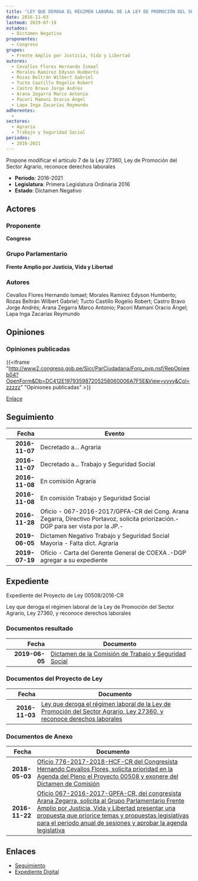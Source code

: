 ```yaml
---
title: "LEY QUE DEROGA EL RÉGIMEN LABORAL DE LA LEY DE PROMOCIÓN DEL SECTOR AGRARIO, LEY 27360 Y RECONOCE DERECHOS LABORALES"
date: 2016-11-03
lastmod: 2019-07-19
estados: 
  - Dictamen Negativo
proponentes: 
  - Congreso
grupos: 
  - Frente Amplio por Justicia, Vida y Libertad
autores: 
  - Cevallos Flores Hernando Ismael
  - Morales Ramírez Edyson Humberto
  - Rozas Beltrán Wilbert Gabriel
  - Tucto Castillo Rogelio Robert
  - Castro Bravo Jorge Andrés
  - Arana Zegarra Marco Antonio
  - Pacori Mamani Oracio Ángel
  - Lapa Inga Zacarías Reymundo
adherentes: 
  - 
sectores: 
  - Agraria
  - Trabajo y Seguridad Social
periodos: 
  - 2016-2021
---
```


Propone modificar el artículo 7 de la Ley 27360, Ley de Promoción del Sector Agrario, reconoce derechos laborales

- **Periodo**: 2016-2021
- **Legislatura**: Primera Legislatura Ordinaria 2016
- **Estado**: Dictamen Negativo

## Actores

### Proponente

**Congreso**

### Grupo Parlamentario

**Frente Amplio por Justicia, Vida y Libertad**

### Autores

Cevallos Flores Hernando Ismael; Morales Ramírez Edyson Humberto; Rozas Beltrán Wilbert Gabriel; Tucto Castillo Rogelio Robert; Castro Bravo Jorge Andrés; Arana Zegarra Marco Antonio; Pacori Mamani Oracio Ángel; Lapa Inga Zacarías Reymundo


## Opiniones

### Opiniones publicadas

{{<iframe "http://www2.congreso.gob.pe/Sicr/ParCiudadana/Foro_pvp.nsf/RepOpiweb04?OpenForm&Db=DC412E197935987205258060006A7F5E&View=yyyy&Col=zzzzz" "Opiniones publicadas" >}}

[Enlace](http://www2.congreso.gob.pe/Sicr/ParCiudadana/Foro_pvp.nsf/RepOpiweb04?OpenForm&Db=DC412E197935987205258060006A7F5E&View=yyyy&Col=zzzzz)

## Seguimiento

| Fecha | Evento |
|------:|--------|
| **2016-11-07** | Decretado a... Agraria|
| **2016-11-07** | Decretado a... Trabajo y Seguridad Social|
| **2016-11-08** | En comisión Agraria|
| **2016-11-08** | En comisión Trabajo y Seguridad Social|
| **2016-11-28** | Oficio - 067-2016-2017/GPFA-CR del Cong. Arana Zegarra, Directivo Portavoz, solicita priorización.-DGP para ser vista por la JP.-|
| **2019-06-05** | Dictamen Negativo Trabajo y Seguridad Social Mayoria - Falta dict. Agraria|
| **2019-07-19** | Oficio - Carta del Gerente General de COEXA .-DGP agregar a su expediente|


## Expediente

Expediente del Proyecto de Ley 00508/2016-CR

Ley que deroga el régimen laboral de la Ley de Promoción del Sector Agrario, Ley 27360, y reconoce derechos laborales


### Documentos resultado

| Fecha | Documento |
|------:|--------|
| **2019-06-05** | [Dictamen de la Comisión de Trabajo y Seguridad Social](http://www.leyes.congreso.gob.pe/Documentos/2016_2021/Dictamenes/Proyectos_de_Ley/00508DC22MAY20190605.pdf) |

### Documentos del Proyecto de Ley

| Fecha | Documento |
|------:|--------|
| **2016-11-03** | [Ley que deroga el régimen laboral de la Ley de Promoción del Sector Agrario, Ley 27360, y reconoce derechos laborales](http://www.leyes.congreso.gob.pe/Documentos/2016_2021/Proyectos_de_Ley_y_de_Resoluciones_Legislativas/PL0050320161028.pdf) |

### Documentos de Anexo

| Fecha | Documento |
|------:|--------|
| **2018-05-03** | [Oficio 776-2017-2018-HCF-CR del Congresista Hernando Cevallos Flores, solicita prioridad en la Agenda del Pleno el Proyecto 00508 y exonere del Dictamen de Comisión](http://www.leyes.congreso.gob.pe/Documentos/2016_2021/Oficios/Congresistas/OFICIO-776-2017-2018-HCF-CR.pdf) |
| **2016-11-22** | [Oficio 067-2016-2017-GPFA-CR, del congresista Arana Zegarra, solicita al Grupo Parlamentario Frente Amplio por Justicia, Vida y Libertad presentar una propuesta que priorice temas y propuestas legislativas para el periodo anual de sesiones y aprobar la agenda legislativa](http://www.leyes.congreso.gob.pe/Documentos/2016_2021/Oficios/Grupos_Parlamentarios/OFICIO-067-2016-2017-GPFA-CR.pdf) |

## Enlaces 

- [Seguimiento](http://www2.congreso.gob.pehttp://www2.congreso.gob.pe/Sicr/TraDocEstProc/CLProLey2016.nsf/f7fff46988ca05b1052578e100829cc7/c1a072822e30f36e05258060007a3afc?OpenDocument)
- [Expediente Digital](http://www2.congreso.gob.pehttp://www2.congreso.gob.pe/Sicr/TraDocEstProc/CLProLey2016.nsf/f7fff46988ca05b1052578e100829cc7/c1a072822e30f36e05258060007a3afc?OpenDocument&Click=05257FB7005EB655.eb71d0cf91d8294e05256cdf006b5706/$Body/0.1C6C)
